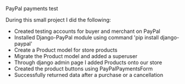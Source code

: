 PayPal payments test

During this small project I did the following:
- Created testing accounts for buyer and merchant on PayPal
- Installed Django-PayPal module using command 'pip install django-paypal'
- Create a Product model for store products
- Migrate the Product model and added a superuser
- Through django admin page I added Products onto our store
- Created the product buttons using PayPalPaymentsForm
- Successfully returned data after a purchase or a cancellation
